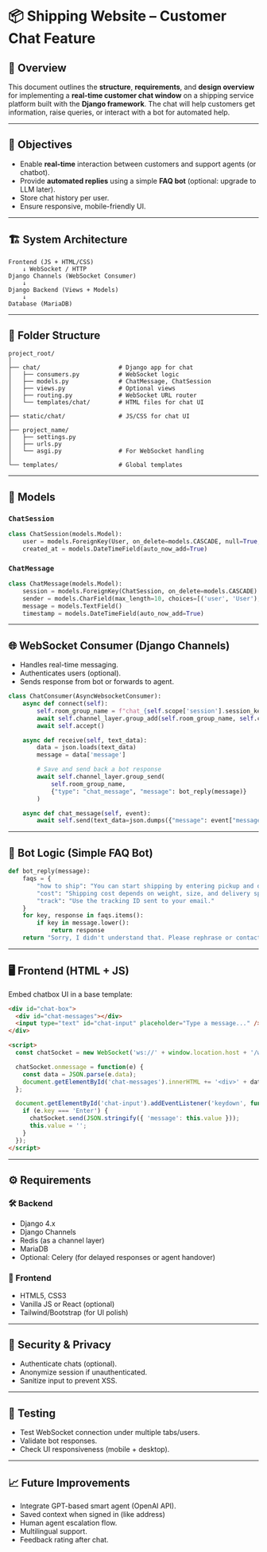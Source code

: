 # 📦 Shipping Website – Customer Chat Feature

## 🧩 Overview

This document outlines the **structure**, **requirements**, and **design overview** for implementing a **real-time customer chat window** on a shipping service platform built with the **Django framework**. The chat will help customers get information, raise queries, or interact with a bot for automated help.

---

## 📌 Objectives

- Enable **real-time** interaction between customers and support agents (or chatbot).
- Provide **automated replies** using a simple **FAQ bot** (optional: upgrade to LLM later).
- Store chat history per user.
- Ensure responsive, mobile-friendly UI.

---

## 🏗️ System Architecture

```
Frontend (JS + HTML/CSS)
    ↓ WebSocket / HTTP
Django Channels (WebSocket Consumer)
    ↓
Django Backend (Views + Models)
    ↓
Database (MariaDB)
```

---

## 📂 Folder Structure

```
project_root/
│
├── chat/                      # Django app for chat
│   ├── consumers.py           # WebSocket logic
│   ├── models.py              # ChatMessage, ChatSession
│   ├── views.py               # Optional views
│   ├── routing.py             # WebSocket URL router
│   └── templates/chat/        # HTML files for chat UI
│
├── static/chat/               # JS/CSS for chat UI
│
├── project_name/
│   ├── settings.py
│   ├── urls.py
│   └── asgi.py                # For WebSocket handling
│
└── templates/                 # Global templates
```

---

## 📄 Models

### `ChatSession`
```python
class ChatSession(models.Model):
    user = models.ForeignKey(User, on_delete=models.CASCADE, null=True, blank=True)
    created_at = models.DateTimeField(auto_now_add=True)
```

### `ChatMessage`
```python
class ChatMessage(models.Model):
    session = models.ForeignKey(ChatSession, on_delete=models.CASCADE)
    sender = models.CharField(max_length=10, choices=[('user', 'User'), ('bot', 'Bot')])
    message = models.TextField()
    timestamp = models.DateTimeField(auto_now_add=True)
```

---

## 🌐 WebSocket Consumer (Django Channels)

- Handles real-time messaging.
- Authenticates users (optional).
- Sends response from bot or forwards to agent.

```python
class ChatConsumer(AsyncWebsocketConsumer):
    async def connect(self):
        self.room_group_name = f"chat_{self.scope['session'].session_key}"
        await self.channel_layer.group_add(self.room_group_name, self.channel_name)
        await self.accept()

    async def receive(self, text_data):
        data = json.loads(text_data)
        message = data['message']

        # Save and send back a bot response
        await self.channel_layer.group_send(
            self.room_group_name,
            {"type": "chat_message", "message": bot_reply(message)}
        )

    async def chat_message(self, event):
        await self.send(text_data=json.dumps({"message": event["message"]}))
```

---

## 🧠 Bot Logic (Simple FAQ Bot)

```python
def bot_reply(message):
    faqs = {
        "how to ship": "You can start shipping by entering pickup and delivery address.",
        "cost": "Shipping cost depends on weight, size, and delivery speed.",
        "track": "Use the tracking ID sent to your email."
    }
    for key, response in faqs.items():
        if key in message.lower():
            return response
    return "Sorry, I didn't understand that. Please rephrase or contact support."
```

---

## 🖥️ Frontend (HTML + JS)

Embed chatbox UI in a base template:

```html
<div id="chat-box">
  <div id="chat-messages"></div>
  <input type="text" id="chat-input" placeholder="Type a message..." />
</div>

<script>
  const chatSocket = new WebSocket('ws://' + window.location.host + '/ws/chat/');

  chatSocket.onmessage = function(e) {
    const data = JSON.parse(e.data);
    document.getElementById('chat-messages').innerHTML += '<div>' + data.message + '</div>';
  };

  document.getElementById('chat-input').addEventListener('keydown', function(e) {
    if (e.key === 'Enter') {
      chatSocket.send(JSON.stringify({ 'message': this.value }));
      this.value = '';
    }
  });
</script>
```

---

## ⚙️ Requirements

### 🛠 Backend

- Django 4.x
- Django Channels
- Redis (as a channel layer)
- MariaDB 
- Optional: Celery (for delayed responses or agent handover)

### 🎨 Frontend

- HTML5, CSS3
- Vanilla JS or React (optional)
- Tailwind/Bootstrap (for UI polish)

---

## 🔐 Security & Privacy

- Authenticate chats (optional).
- Anonymize session if unauthenticated.
- Sanitize input to prevent XSS.

---

## 🧪 Testing

- Test WebSocket connection under multiple tabs/users.
- Validate bot responses.
- Check UI responsiveness (mobile + desktop).

---

## 📈 Future Improvements

- Integrate GPT-based smart agent (OpenAI API).
- Saved context when signed in (like address)
- Human agent escalation flow.
- Multilingual support.
- Feedback rating after chat.